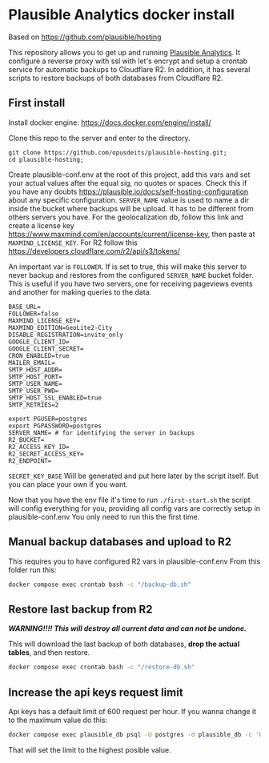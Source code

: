 # Plausible Analytics docker install
Based on https://github.com/plausible/hosting

This repository allows you to get up and running [Plausible Analytics](https://github.com/plausible/analytics). It configure a reverse proxy with ssl with let's encrypt and setup a crontab service for automatic backups to Cloudflare R2.
In addition, it has several scripts to restore backups of both databases from Cloudflare R2.

## First install
Install docker engine: https://docs.docker.com/engine/install/

Clone this repo to the server and enter to the directory.
```
git clone https://github.com/opusdeits/plausible-hosting.git;
cd plausible-hosting;
```

Create plausible-conf.env at the root of this project, add this vars and set your actual values after the equal sig, no quotes or spaces. Check this if you have any doubts https://plausible.io/docs/self-hosting-configuration about any specific configuration.
`SERVER_NAME` value is used to name a dir inside the bucket where backups will be upload. It has to be different from others servers you have.
For the geolocalization db, follow this link and create a license key https://www.maxmind.com/en/accounts/current/license-key, then paste at `MAXMIND_LICENSE_KEY`. For R2 follow this https://developers.cloudflare.com/r2/api/s3/tokens/

An important var is `FOLLOWER`. If is set to true, this will make this server to never backup and restores from the configured `SERVER_NAME`  bucket folder. This is useful if you have two servers, one for receiving pageviews events and another for making queries to the data.
```
BASE_URL=
FOLLOWER=false
MAXMIND_LICENSE_KEY=
MAXMIND_EDITION=GeoLite2-City
DISABLE_REGISTRATION=invite_only
GOOGLE_CLIENT_ID=
GOOGLE_CLIENT_SECRET=
CRON_ENABLED=true
MAILER_EMAIL=
SMTP_HOST_ADDR=
SMTP_HOST_PORT=
SMTP_USER_NAME=
SMTP_USER_PWD=
SMTP_HOST_SSL_ENABLED=true
SMTP_RETRIES=2

export PGUSER=postgres
export PGPASSWORD=postgres
SERVER_NAME= # for identifying the server in backups
R2_BUCKET=
R2_ACCESS_KEY_ID=
R2_SECRET_ACCESS_KEY=
R2_ENDPOINT=
```

`SECRET_KEY_BASE` Will be generated and put here later by the script itself. But you can place your own if you want.

Now that you have the env file it's time to run `./first-start.sh` the script will config everything for you, providing all config vars are correctly setup in plausible-conf.env
You only need to run this the first time.

## Manual backup databases and upload to R2
This requires you to have configured R2 vars in plausible-conf.env
From this folder run this:
```bash
docker compose exec crontab bash -c "/backup-db.sh"
```

## Restore last backup from R2
***WARNING!!!! This will destroy all current data and can not be undone.***

This will download the last backup of both databases, **drop the actual tables**, and then restore.
```bash
docker compose exec crontab bash -c "/restore-db.sh"
```
## Increase the api keys request limit
Api keys has a default limit of 600 request per hour. If you wanna change it to the maximum value do this:
```bash
docker compose exec plausible_db psql -U postgres -d plausible_db -c 'UPDATE api_keys SET hourly_request_limit = 2147483647'
```

That will set the limit to the highest posible value.
